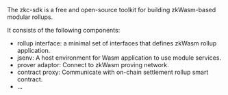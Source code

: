 The zkc-sdk is a free and open-source toolkit for building zkWasm-based modular rollups.

It consists of the following components:
- rollup interface: a minimal set of interfaces that defines zkWasm rollup application.
- jsenv: A host environment for Wasm application to use module services.
- prover adaptor: Connect to zkWasm proving network.
- contract proxy: Communicate with on-chain settlement rollup smart contract.
- ...

